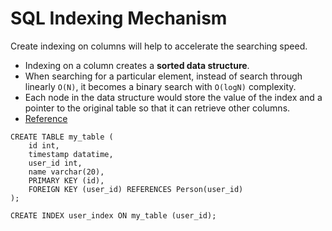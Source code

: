 # SQL Indexing Mechanism

Create indexing on columns will help to accelerate the searching speed.

- Indexing on a column creates a **sorted data structure**.
- When searching for a particular element, instead of search through linearly `O(N)`, it becomes a binary search
with `O(logN)` complexity.
- Each node in the data structure would store the value of the index and a pointer to the original table so that
it can retrieve other columns.
- [Reference](https://chartio.com/learn/databases/how-does-indexing-work/)

```angular2html
CREATE TABLE my_table (
    id int,
    timestamp datatime,
    user_id int,
    name varchar(20),
    PRIMARY KEY (id),
    FOREIGN KEY (user_id) REFERENCES Person(user_id) 
);

CREATE INDEX user_index ON my_table (user_id);
```